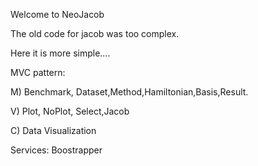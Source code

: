 Welcome to NeoJacob

The old code for jacob was too complex.

Here it is more simple....

MVC pattern:

M) Benchmark, Dataset,Method,Hamiltonian,Basis,Result.

V) Plot, NoPlot, Select,Jacob

C) Data Visualization

Services:
Boostrapper 
 
